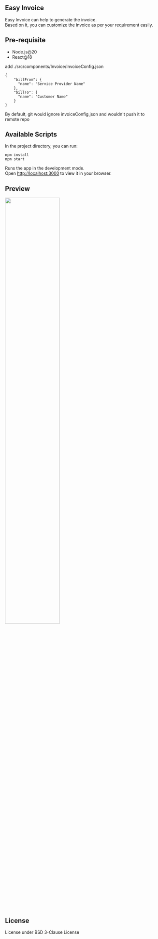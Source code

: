 ## Easy Invoice
Easy Invoice can help to generate the invoice.  
Based on it, you can customize the invoice as per your requirement easily.


## Pre-requisite
* Node.js@20
* React@18

add ./src/components/Invoice/InvoiceConfig.json
```
{
    "billFrom": {
      "name": "Service Provider Name"
    },
    "billTo": {
      "name": "Customer Name"
    }
}
```
By default, git would ignore invoiceConfig.json and wouldn't push it to remote repo  

## Available Scripts

In the project directory, you can run:

```
npm install
npm start
```

Runs the app in the development mode.\
Open [http://localhost:3000](http://localhost:3000) to view it in your browser.


## Preview 
<img src="https://i.imgur.com/Iqarg1N.png" width=60% height=60%>

## License
License under BSD 3-Clause License